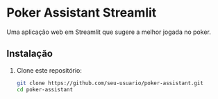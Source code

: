 # Poker Assistant Streamlit

Uma aplicação web em Streamlit que sugere a melhor jogada no poker.

## Instalação

1. Clone este repositório:
   ```bash
   git clone https://github.com/seu-usuario/poker-assistant.git
   cd poker-assistant
